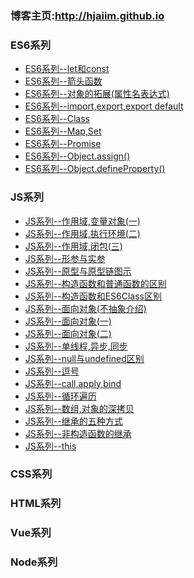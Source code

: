 ###	博客主页:http://hjaiim.github.io


###		ES6系列
- [ES6系列--let和const](http://hjaiim.github.io/2018/03/06/var,let,const/)
- [ES6系列--箭头函数](http://hjaiim.github.io/2018/10/08/ES6%20%E7%AE%AD%E5%A4%B4%E5%87%BD%E6%95%B0%E4%BB%8B%E7%BB%8D/)
- [ES6系列--对象的拓展(属性名表达式)](http://hjaiim.github.io/2018/07/05/%E5%B1%9E%E6%80%A7%E5%90%8D%E8%A1%A8%E8%BE%BE%E5%BC%8F/)
- [ES6系列--import,export,export default](http://hjaiim.github.io/2018/03/22/ES6%20import,export/)
- [ES6系列--Class](http://hjaiim.github.io/2018/01/12/ES6%20Class%20%E7%B1%BB/)
- [ES6系列--Map,Set](http://hjaiim.github.io/2017/11/21/Map%E5%92%8CSet/)
- [ES6系列--Promise](http://hjaiim.github.io/2017/11/03/ES6%20Promise/)
- [ES6系列--Object.assign()](http://hjaiim.github.io/2018/10/19/Object.assign/)
- [ES6系列--Object.defineProperty()](http://hjaiim.github.io/2017/11/02/Object.defineProperty/)


###		JS系列
- [JS系列--作用域,变量对象(一)](http://hjaiim.github.io/2018/03/13/%E4%BD%9C%E7%94%A8%E5%9F%9F%E9%93%BE1/)
- [JS系列--作用域,执行环境(二)](http://hjaiim.github.io/2018/08/30/%E4%BD%9C%E7%94%A8%E5%9F%9F%E9%93%BE2/)
- [JS系列--作用域,闭包(三)](http://hjaiim.github.io/2018/08/31/js%E9%97%AD%E5%8C%85(3)/)
- [JS系列--形参与实参](http://hjaiim.github.io/2018/08/28/js%E5%BD%A2%E5%8F%82%E5%92%8C%E5%AE%9E%E5%8F%82/)
- [JS系列--原型与原型链图示](http://hjaiim.github.io/2018/07/31/%E5%8E%9F%E5%9E%8B%E4%B8%8E%E5%8E%9F%E5%9E%8B%E9%93%BE%E5%9B%BE%E7%A4%BA/)
- [JS系列--构造函数和普通函数的区别](http://hjaiim.github.io/2018/07/23/JS%E4%B8%AD%E6%9E%84%E9%80%A0%E5%87%BD%E6%95%B0%E5%92%8C%E6%99%AE%E9%80%9A%E5%87%BD%E6%95%B0%E6%9C%89%E4%BB%80%E4%B9%88%E5%8C%BA%E5%88%AB/)
- [JS系列--构造函数和ES6Class区别](http://hjaiim.github.io/2018/07/05/ES5%E6%9E%84%E9%80%A0%E5%87%BD%E6%95%B0&&ES6class/)
- [JS系列--面向对象(不抽象介绍)](http://hjaiim.github.io/2018/03/10/js%E9%9D%A2%E5%90%91%E5%AF%B9%E8%B1%A1/)
- [JS系列--面向对象(一)](http://hjaiim.github.io/2017/09/06/js%E5%AF%B9%E8%B1%A1(%E4%B8%80)/)
- [JS系列--面向对象(二)](http://hjaiim.github.io/2017/09/07/js%E5%AF%B9%E8%B1%A1(%E4%BA%8C)/)
- [JS系列--单线程,异步,同步](http://hjaiim.github.io/2018/02/03/JS%E5%8D%95%E7%BA%BF%E7%A8%8B%E3%80%81%E5%BC%82%E6%AD%A5%E3%80%81%E5%90%8C%E6%AD%A5%E6%A6%82%E5%BF%B5/)
- [JS系列--null与undefined区别](http://hjaiim.github.io/2018/01/22/Null%20vs.%20Undefined/)
- [JS系列--逗号](http://hjaiim.github.io/2018/01/11/%E9%80%97%E5%8F%B7-%E6%8C%89%E7%94%A8%E9%80%94%E5%88%86%E7%B1%BB/)
- [JS系列--call,apply,bind](http://hjaiim.github.io/2017/09/14/call()apply()/)
- [JS系列--循环遍历](http://hjaiim.github.io/2017/11/20/js%E5%BE%AA%E7%8E%AF/)
- [JS系列--数组,对象的深拷贝](http://hjaiim.github.io/2017/11/07/%E6%95%B0%E7%BB%84%E7%9A%84%E6%B7%B1%E6%8B%B7%E8%B4%9D/)
- [JS系列--继承的五种方式](http://hjaiim.github.io/2017/10/20/js%E7%BB%A7%E6%89%BF/)
- [JS系列--非构造函数的继承](http://hjaiim.github.io/2017/10/23/%E9%9D%9E%E6%9E%84%E9%80%A0%E5%87%BD%E6%95%B0%E7%9A%84%E7%BB%A7%E6%89%BF/)
- [JS系列--this](http://hjaiim.github.io/2017/09/14/this%E5%85%A8%E9%9D%A2%E8%A7%A3%E6%9E%90/)

###		CSS系列

###		HTML系列

###		Vue系列

###		Node系列

